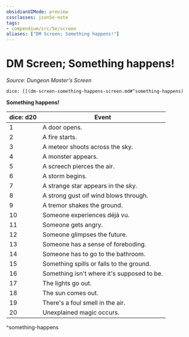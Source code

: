 ```yaml
---
obsidianUIMode: preview
cssclasses: json5e-note
tags:
- compendium/src/5e/screen
aliases: ["DM Screen; Something happens!"]
---
```

# DM Screen; Something happens!
*Source: Dungeon Master's Screen* 

`dice: [](dm-screen-something-happens-screen.md#^something-happens)`

**Something happens!**

| dice: d20 | Event |
|-----------|-------|
| 1 | A door opens. |
| 2 | A fire starts. |
| 3 | A meteor shoots across the sky. |
| 4 | A monster appears. |
| 5 | A screech pierces the air. |
| 6 | A storm begins. |
| 7 | A strange star appears in the sky. |
| 8 | A strong gust oif wind blows through. |
| 9 | A tremor shakes the ground. |
| 10 | Someone experiences déjà vu. |
| 11 | Someone gets angry. |
| 12 | Someone glimpses the future. |
| 13 | Someone has a sense of foreboding. |
| 14 | Someone has to go to the bathroom. |
| 15 | Something spills or falls to the ground. |
| 16 | Something isn't where it's supposed to be. |
| 17 | The lights go out. |
| 18 | The sun comes out. |
| 19 | There's a foul smell in the air. |
| 20 | Unexplained magic occurs. |
^something-happens
